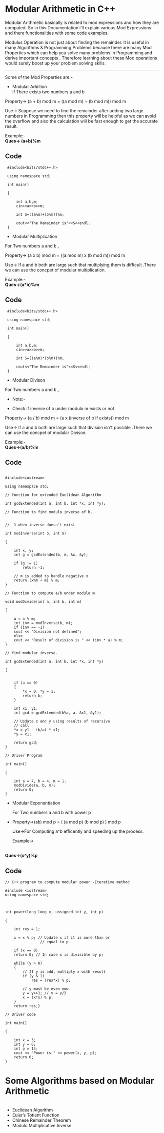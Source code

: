 <h1>Modular Arithmetic in C++</h1>

Modular Arithmetic basically is related to mod expressions and how they are computed. So in this Documentation i'll
explain various Mod Expressions and there functionalities with some code examples.

Modulus Operation is not just about finding the remainder.
It is useful in many Algorithms & Programming Problems  because there 
are many Mod Properties which can help you solve many problems in Programming and derive important concepts . Therefore learning about these Mod operations would surely boost up your problem solving skills.

--------------------------------------------------------

Some of the Mod Properties are:-


* Modular Addition <br>
if There exists two numbers a and b 
 
 Property->  (a + b) mod m = ((a mod m) + (b mod m)) mod m

 Use->  Suppose we need to find the remainder after adding two large numbers in Programming then this property will be helpful as we can avoid the overflow and also the calculation will be fast enough to get the accurate result.

 Example:-
 <br>
 <b>Ques-> (a+b)%m</b>

 Code 
 ----------------------------
```
 #include<bits/stdc++.h>
 
 using namespace std;

 int main()

 {
     
     int a,b,m;
     cin>>a>>b>>m;

     int S=((a%m)+(b%m))%m;

     cout<<"The Remainder is"<<S<<endl;
 }
 ```

 * Modular Multiplication <br>

 For Two numbers a and b ,

 Property-> (a x b) mod m = ((a mod m) x (b mod m)) mod m

 Use-> If a and b both are large such that multiplying them is difficult .There we can use the concpet of modular multiplication.

 Example:-
 <br>
 <b>Ques->(a*b)%m</b>

 Code 
 ----------------------------

```
 #include<bits/stdc++.h>
 
 using namespace std;

 int main()

 {
     
     int a,b,m;
     cin>>a>>b>>m;

     int S=((a%m)*(b%m))%m;

     cout<<"The Remainder is"<<S<<endl;
 }
```

 * Modular Divison <br>

 For Two numbers a and b ,

 * Note:-

 * Check if inverse of b under modulo m exists or not


 Property-> (a / b) mod m = (a x (inverse of b if exists)) mod m


Use-> If a and b both are large such that division isn't possible .There we can use the concpet of modular Divison.

Example:-
 <br>
 <b>Ques->(a/b)%m</b>

 Code 
 ----------------------------
```

#include<iostream>

using namespace std;

// function for extended Euclidean Algorithm

int gcdExtended(int a, int b, int *x, int *y);

// Function to find modulo inverse of b.


// -1 when inverse doesn't exist

int modInverse(int b, int m)

{
	
    int x, y; 
	int g = gcdExtended(b, m, &x, &y);

	if (g != 1)
		return -1;

	// m is added to handle negative x
	return (x%m + m) % m;
}

// Function to compute a/b under modulo m

void modDivide(int a, int b, int m)

{

	a = a % m;
	int inv = modInverse(b, m);
	if (inv == -1)
	cout << "Division not defined";
	else
	cout << "Result of division is " << (inv * a) % m;
}

// find modular inverse.

int gcdExtended(int a, int b, int *x, int *y)

{


	if (a == 0)
	{
		*x = 0, *y = 1;
		return b;
	}

	int x1, y1; 
	int gcd = gcdExtended(b%a, a, &x1, &y1);

	// Update x and y using results of recursive
	// call
	*x = y1 - (b/a) * x1;
	*y = x1;

	return gcd;
}

// Driver Program

int main()

{

	int a = 7, b = 4, m = 1;
	modDivide(a, b, m);
	return 0;
}
```


 * Modular Exponentiation <br>

     For Two numbers a and b with power p 

 * Property->(ab) mod p = ( (a mod p) (b mod p) ) mod p
   
   Use->For Computing a^b efficently and speeding up the process.

   Example->

<br>
<b>Ques->(x^y)%p</b>


Code 
 ----------------------------

```
// C++ program to compute modular power -Iterative method

#include <iostream>
using namespace std;
 


int power(long long x, unsigned int y, int p)

{

    int res = 1;     
 
    x = x % p; // Update x if it is more than or
                // equal to p
  
    if (x == 0) 
    return 0; // In case x is divisible by p;
 
    while (y > 0)
    {
        // If y is odd, multiply x with result
        if (y & 1)
            res = (res*x) % p;
 
        // y must be even now
        y = y>>1; // y = y/2
        x = (x*x) % p;
    }
    return res;}
 
// Driver code

int main()

{

    int x = 3;
    int y = 6;
    int p = 14;
    cout << "Power is " << power(x, y, p);
    return 0;
}
```

<h1>Some Algorithms based on Modular Arithmetic</h1>

<ul>
<br>
<li>Euclidean Algorithm</li>
<li>Euler’s Totient Function</li>
<li>Chinese Remainder Theorem</li>
<li>Modulo Multiplicative Inverse</li>

</ul>
















 



 









 










